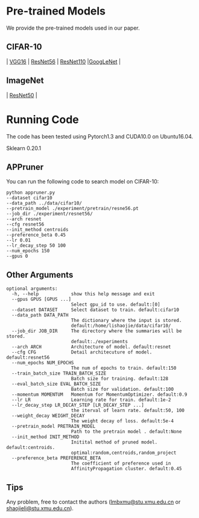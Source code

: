 # Pre-trained Models

We provide the pre-trained models used in our paper.

## CIFAR-10

| [VGG16]( https://drive.google.com/open?id=1pz-_0CCdL-1psIQ545uJ3xT6S_AAnqet) | [ResNet56](https://drive.google.com/open?id=1pt-LgK3kI_4ViXIQWuOP0qmmQa3p2qW5) | [ResNet110](https://drive.google.com/open?id=1Uqg8_J-q2hcsmYTAlRtknCSrkXDqYDMD) |[GoogLeNet](https://drive.google.com/open?id=1YNno621EuTQTVY2cElf8YEue9J4W5BEd) | 

## ImageNet

| [ResNet50](https://download.pytorch.org/models/resnet50-19c8e357.pth) |

# Running Code

The code has been tested using Pytorch1.3 and CUDA10.0 on Ubuntu16.04.

Sklearn 0.20.1


## APPruner

You can run the following code to search model on CIFAR-10:

```shell
python appruner.py 
--dataset cifar10 
--data_path ../data/cifar10/
--pretrain_model ./experiment/pretrain/resne56.pt 
--job_dir ./experiment/resnet56/
--arch resnet 
--cfg resnet56 
--init_method centroids
--preference_beta 0.45
--lr 0.01
--lr_decay_step 50 100
--num_epochs 150 
--gpus 0
```



## Other Arguments

```shell
optional arguments:
  -h, --help            show this help message and exit
  --gpus GPUS [GPUS ...]
                        Select gpu_id to use. default:[0]
  --dataset DATASET     Select dataset to train. default:cifar10
  --data_path DATA_PATH
                        The dictionary where the input is stored.
                        default:/home/lishaojie/data/cifar10/
  --job_dir JOB_DIR     The directory where the summaries will be stored.
                        default:./experiments
  --arch ARCH           Architecture of model. default:resnet
  --cfg CFG             Detail architecuture of model. default:resnet56
  --num_epochs NUM_EPOCHS
                        The num of epochs to train. default:150
  --train_batch_size TRAIN_BATCH_SIZE
                        Batch size for training. default:128
  --eval_batch_size EVAL_BATCH_SIZE
                        Batch size for validation. default:100
  --momentum MOMENTUM   Momentum for MomentumOptimizer. default:0.9
  --lr LR               Learning rate for train. default:1e-2
  --lr_decay_step LR_DECAY_STEP [LR_DECAY_STEP ...]
                        the iterval of learn rate. default:50, 100
  --weight_decay WEIGHT_DECAY
                        The weight decay of loss. default:5e-4
  --pretrain_model PRETRAIN_MODEL
                        Path to the pretrain model . default:None
  --init_method INIT_METHOD
                        Initital method of pruned model. default:centroids.
                        optimal:random,centroids,random_project
  --preference_beta PREFERENCE_BETA
                        The coefficient of preference used in
                        AffinityPropagation cluster. default:0.45
```

## Tips

Any problem, free to contact the authors (lmbxmu@stu.xmu.edu.cn or shaojieli@stu.xmu.edu.cn).